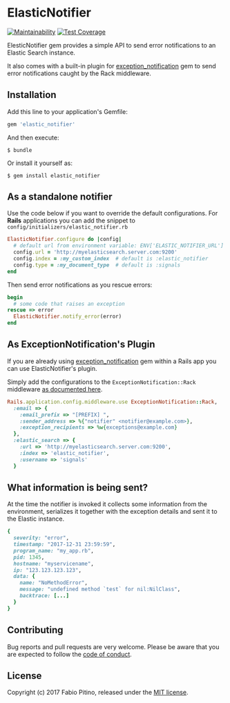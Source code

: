 # ElasticNotifier

[![Maintainability](https://api.codeclimate.com/v1/badges/92763b5c5c012431d829/maintainability)](https://codeclimate.com/github/hspazio/elastic_notifier/maintainability)
[![Test Coverage](https://api.codeclimate.com/v1/badges/92763b5c5c012431d829/test_coverage)](https://codeclimate.com/github/hspazio/elastic_notifier/test_coverage)

ElesticNotifier gem provides a simple API to send error notifications to an Elastic Search instance. 

It also comes with a built-in plugin for [exception_notification][exception_notification] gem to send error notifications caught by the Rack middleware. 

## Installation

Add this line to your application's Gemfile:

```ruby
gem 'elastic_notifier'
```

And then execute:

    $ bundle

Or install it yourself as:

    $ gem install elastic_notifier

## As a standalone notifier

Use the code below if you want to override the default configurations. For __Rails__ applications you can add the snippet to `config/initializers/elastic_notifier.rb`

```ruby
ElasticNotifier.configure do |config|
  # default url from environment variable: ENV['ELASTIC_NOTIFIER_URL']
  config.url = 'http://myelasticsearch.server.com:9200' 
  config.index = :my_custom_index  # default is :elastic_notifier
  config.type = :my_document_type  # default is :signals
end
```
Then send error notifications as you rescue errors:

```ruby
begin
  # some code that raises an exception
rescue => error
  ElasticNotifier.notify_error(error)
end
```

## As ExceptionNotification's Plugin

If you are already using [exception_notification][exception_notification] gem within a Rails app you can use ElasticNotifier's plugin.

Simply add the configurations to the `ExceptionNotification::Rack` middleware [as documented here](https://github.com/smartinez87/exception_notification#rails).

```ruby
Rails.application.config.middleware.use ExceptionNotification::Rack,
  :email => {
    :email_prefix => "[PREFIX] ",
    :sender_address => %{"notifier" <notifier@example.com>},
    :exception_recipients => %w{exceptions@example.com}
  },
  :elastic_search => {
    :url => 'http://myelasticsearch.server.com:9200',
    :index => 'elastic_notifier',
    :username => 'signals'
  }
```

## What information is being sent?

At the time the notifier is invoked it collects some information from the environment, serializes it together with the exception details and sent it to the Elastic instance.

```ruby
{
  severity: "error",
  timestamp: "2017-12-31 23:59:59",
  program_name: "my_app.rb",
  pid: 1345,
  hostname: "myservicename",
  ip: "123.123.123.123",
  data: {
    name: "NoMethodError",
    message: "undefined method `test` for nil:NilClass",
    backtrace: [...]
  }
}

```

## Contributing

Bug reports and pull requests are very welcome. Please be aware that you are expected to follow the [code of conduct](https://github.com/hspazio/elastic_notifier/blob/master/CODE_OF_CONDUCT.md).

## License

Copyright (c) 2017 Fabio Pitino, released under the [MIT license](http://www.opensource.org/licenses/MIT).

[exception_notification]: https://github.com/smartinez87/exception_notification

